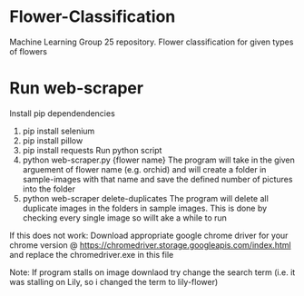 # Flower-Classification
Machine Learning Group 25 repository.  Flower classification for given types of flowers

# Run web-scraper
Install pip dependendencies
  1) pip install selenium
  2) pip install pillow
  3) pip install requests
Run python script
  1) python web-scraper.py {flower name}
  The program will take in the given arguement of flower name (e.g. orchid) and will create a folder in sample-images with that name and save the defined number of pictures into the folder
  2) python web-scraper delete-duplicates
  The program will delete all duplicate images in the folders in sample images. This is done by checking every single image so willt ake a while to run

If this does not work:
Download appropriate google chrome driver for your chrome version @ https://chromedriver.storage.googleapis.com/index.html and replace the chromedriver.exe in this file

Note:
If program stalls on image downlaod try change the search term (i.e. it was stalling on Lily, so i changed the term to lily-flower)